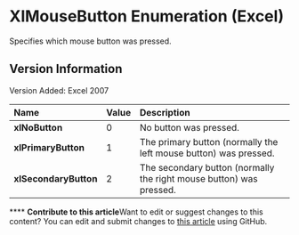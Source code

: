
# XlMouseButton Enumeration (Excel)

Specifies which mouse button was pressed.


## Version Information

Version Added: Excel 2007 



|**Name**|**Value**|**Description**|
|:-----|:-----|:-----|
| **xlNoButton**|0|No button was pressed.|
| **xlPrimaryButton**|1|The primary button (normally the left mouse button) was pressed.|
| **xlSecondaryButton**|2|The secondary button (normally the right mouse button) was pressed.|

****   **Contribute to this article**Want to edit or suggest changes to this content? You can edit and submit changes to  [this article](https://github.com/jhershey00/VBA_Excel_Test/OpenXMLCon/articles/52c5ae78-b59f-5ab7-88b4-2d7c0bb8b315.md) using GitHub.

